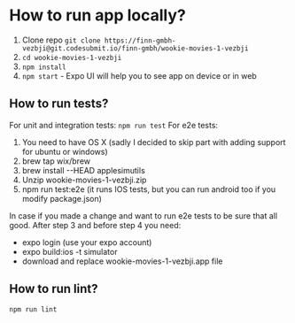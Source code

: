 # How to run app locally?
1. Clone repo `git clone https://finn-gmbh-vezbji@git.codesubmit.io/finn-gmbh/wookie-movies-1-vezbji`
2. `cd wookie-movies-1-vezbji`
3. `npm install`
4. `npm start` - Expo UI will help you to see app on device or in web

## How to run tests?
For unit and integration tests: `npm run test`
For e2e tests:
 1. You need to have OS X (sadly I decided to skip part with adding support for ubuntu or windows)
 2. brew tap wix/brew
 3. brew install --HEAD applesimutils
 4. Unzip wookie-movies-1-vezbji.zip
 5. npm run test:e2e (it runs IOS tests, but you can run android too if you modify package.json)

In case if you made a change and want to run e2e tests to be sure that all good.
After step 3 and before step 4 you need:
 - expo login (use your expo account)
 - expo build:ios -t simulator
 - download and replace wookie-movies-1-vezbji.app file

## How to run lint?
`npm run lint`

